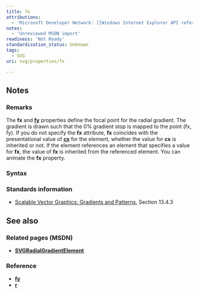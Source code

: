 ```yaml
---
title: fx
attributions:
  - 'Microsoft Developer Network: [[Windows Internet Explorer API reference](http://msdn.microsoft.com/en-us/library/ie/hh828809%28v=vs.85%29.aspx) Article]'
notes:
  - 'Unreviewed MSDN import'
readiness: 'Not Ready'
standardization_status: Unknown
tags:
  - SVG
uri: svg/properties/fx

---
```

## <span>Notes</span>

### <span>Remarks</span>

The **fx** and [**fy**](/svg/properties/fy) properties define the focal point for the radial gradient. The gradient is drawn such that the 0% gradient stop is mapped to the point (fx, fy). If you do not specify the **fx** attribute, **fx** coincides with the presentational value of [**cx**](/svg/properties/cx_(SVGRadialGradientElement)) for the element, whether the value for **cx** is inherited or not. If the element references an element that specifies a value for **fx**, the value of **fx** is inherited from the referenced element. You can animate the **fx** property.

### <span>Syntax</span>

### <span>Standards information</span>

-   [Scalable Vector Graphics: Gradients and Patterns](http://go.microsoft.com/fwlink/p/?linkid=199811), Section 13.4.3

## <span>See also</span>

### <span>Related pages (MSDN)</span>

-   [**SVGRadialGradientElement**](/svg/elements/radialGradient)

### <span>Reference</span>

-   [**fy**](/svg/properties/fy)
-   [**r**](/svg/properties/r_(SVGRadialGradientElement))
